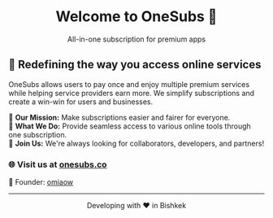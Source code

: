 <h1 align="center">
  Welcome to OneSubs 🙌
</h1>

<p align="center">
  All-in-one subscription for premium apps
</p>

## 🚀 Redefining the way you access online services

OneSubs allows users to pay once and enjoy multiple premium services while helping service providers earn more. We simplify subscriptions and create a win-win for users and businesses.  

🔹 **Our Mission:** Make subscriptions easier and fairer for everyone.  
🔹 **What We Do:** Provide seamless access to various online tools through one subscription.  
🔹 **Join Us:** We're always looking for collaborators, developers, and partners!

### 🌐 Visit us at [onesubs.co](https://onesubs.co)
👋 Founder: [omiaow](https://github.com/omiaow)

<hr>
<p align="center">
  Developing with ❤️ in Bishkek
</p>
